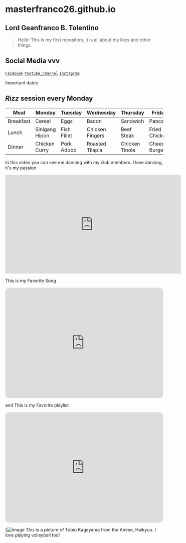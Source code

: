 # masterfranco26.github.io
## Lord Geanfranco B. Tolentino
>Hello! This is my first repository, it is all about my likes and other things.
## **Social Media** vvv
[`Facebook`](https://facebook.com/francob.tolentino)
[`Youtube_Channel`](https://youtube.com/@masterfranco262)
[`Instagram`](https://www.instagram.com/lordfranco26/)

Important dates
## *Rizz* session every Monday

| Meal | Monday | Tuesday | Wednesday | Thursday | Friday |
|------|--------|---------|-----------|----------|--------|
| Breakfast | Cereal | Eggs | Bacon | Sandwich | Pancake |
| Lunch | Sinigang Hipon | Fish Fillet | Chicken Fingers | Beef Steak | Fried Chicken |
| Dinner | Chicken Curry | Pork Adobo | Roasted Tilapia | Chicken Tinola | Cheese Burger|

In this video you can see me dancing with my club members. I love dancing, it's my passion

<iframe width="560" height="315" src="https://www.youtube.com/embed/xb_8VMmcrBk" title="YouTube video player" frameborder="0" allow="accelerometer; autoplay; clipboard-write; encrypted-media; gyroscope; picture-in-picture; web-share" allowfullscreen></iframe>

This is my Favorite Song

<iframe style="border-radius:12px" src="https://open.spotify.com/embed/track/4yNk9iz9WVJikRFle3XEvn?utm_source=generator" width="100%" height="352" frameBorder="0" allowfullscreen="" allow="autoplay; clipboard-write; encrypted-media; fullscreen; picture-in-picture" loading="lazy"></iframe>

and This is my Favorite playlist

<iframe style="border-radius:12px" src="https://open.spotify.com/embed/playlist/4LPW9TYYW9RWcn70kL8xh0?utm_source=generator" width="100%" height="352" frameBorder="0" allowfullscreen="" allow="autoplay; clipboard-write; encrypted-media; fullscreen; picture-in-picture" loading="lazy"></iframe>

(![image](https://user-images.githubusercontent.com/122424289/214181177-4627326c-a84f-4b3e-9922-6d042d54d5e3.png)
This is a picture of Tobio Kageyama from the Anime, Haikyuu. I love playing volleyball too!
